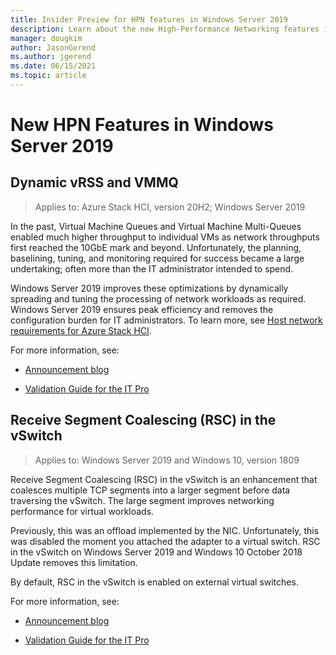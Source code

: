 ```yaml
---
title: Insider Preview for HPN features in Windows Server 2019
description: Learn about the new High-Performance Networking features in Windows Server 2019.
manager: dougkim
author: JasonGerend
ms.author: jgerend
ms.date: 06/15/2021
ms.topic: article
---
```


# New HPN Features in Windows Server 2019

## Dynamic vRSS and VMMQ

>Applies to: Azure Stack HCI, version 20H2; Windows Server 2019

In the past, Virtual Machine Queues and Virtual Machine Multi-Queues enabled much higher throughput to individual VMs as network throughputs first reached the 10GbE mark and beyond. Unfortunately, the planning, baselining, tuning, and monitoring required for success became a large undertaking; often more than the IT administrator intended to spend. 

Windows Server 2019 improves these optimizations by dynamically spreading and tuning the processing of network workloads as required. Windows Server 2019 ensures peak efficiency and removes the configuration burden for IT administrators. To learn more, see [Host network requirements for Azure Stack HCI](/azure-stack/hci/concepts/host-network-requirements).

For more information, see:

-   [Announcement blog](https://blogs.technet.microsoft.com/networking/2018/08/22/netperf4vw/)

-   [Validation Guide for the IT Pro](https://aka.ms/DVMMQ-Validation)

## Receive Segment Coalescing (RSC) in the vSwitch

>Applies to: Windows Server 2019 and Windows 10, version 1809

Receive Segment Coalescing (RSC) in the vSwitch is an enhancement that coalesces multiple TCP segments into a larger segment before data traversing the vSwitch. The large segment improves networking performance for virtual workloads.

Previously, this was an offload implemented by the NIC. Unfortunately, this was disabled the moment you attached the adapter to a virtual switch. RSC in the vSwitch on Windows Server 2019 and Windows 10 October 2018 Update removes this limitation.

By default, RSC in the vSwitch is enabled on external virtual switches.

For more information, see:

-  [Announcement blog](https://blogs.technet.microsoft.com/networking/2018/08/22/netperf4vw/)

-  [Validation Guide for the IT Pro](https://aka.ms/RSC-Validation)
